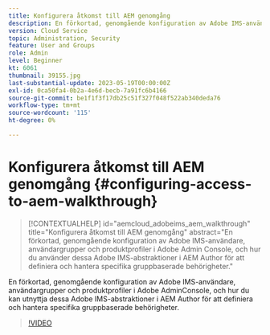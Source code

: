 ```yaml
---
title: Konfigurera åtkomst till AEM genomgång
description: En förkortad, genomgående konfiguration av Adobe IMS-användare, användargrupper och produktprofiler i Adobe AdminConsole, och hur du kan utnyttja dessa Adobe IMS-abstraktioner i AEM Author för att definiera och hantera specifika gruppbaserade behörigheter.
version: Cloud Service
topic: Administration, Security
feature: User and Groups
role: Admin
level: Beginner
kt: 6061
thumbnail: 39155.jpg
last-substantial-update: 2023-05-19T00:00:00Z
exl-id: 0ca50fa4-0b2a-4e6d-becb-7a91fc6b4166
source-git-commit: be1f1f3f17db25c51f327f048f522ab340deda76
workflow-type: tm+mt
source-wordcount: '115'
ht-degree: 0%

---
```


# Konfigurera åtkomst till AEM genomgång {#configuring-access-to-aem-walkthrough}

>[!CONTEXTUALHELP]
>id="aemcloud_adobeims_aem_walkthrough"
>title="Konfigurera åtkomst till AEM genomgång"
>abstract="En förkortad, genomgående konfiguration av Adobe IMS-användare, användargrupper och produktprofiler i Adobe Admin Console, och hur du använder dessa Adobe IMS-abstraktioner i AEM Author för att definiera och hantera specifika gruppbaserade behörigheter."

En förkortad, genomgående konfiguration av Adobe IMS-användare, användargrupper och produktprofiler i Adobe AdminConsole, och hur du kan utnyttja dessa Adobe IMS-abstraktioner i AEM Author för att definiera och hantera specifika gruppbaserade behörigheter.

>[!VIDEO](https://video.tv.adobe.com/v/39155?quality=12&learn=on)

